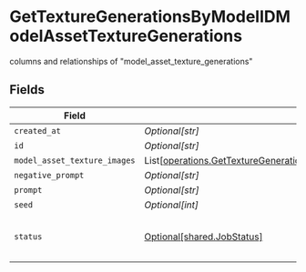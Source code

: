 # GetTextureGenerationsByModelIDModelAssetTextureGenerations

columns and relationships of "model_asset_texture_generations"


## Fields

| Field                                                                                                                                                      | Type                                                                                                                                                       | Required                                                                                                                                                   | Description                                                                                                                                                |
| ---------------------------------------------------------------------------------------------------------------------------------------------------------- | ---------------------------------------------------------------------------------------------------------------------------------------------------------- | ---------------------------------------------------------------------------------------------------------------------------------------------------------- | ---------------------------------------------------------------------------------------------------------------------------------------------------------- |
| `created_at`                                                                                                                                               | *Optional[str]*                                                                                                                                            | :heavy_minus_sign:                                                                                                                                         | N/A                                                                                                                                                        |
| `id`                                                                                                                                                       | *Optional[str]*                                                                                                                                            | :heavy_minus_sign:                                                                                                                                         | N/A                                                                                                                                                        |
| `model_asset_texture_images`                                                                                                                               | List[[operations.GetTextureGenerationsByModelIDModelAssetTextureImages](../../models/operations/gettexturegenerationsbymodelidmodelassettextureimages.md)] | :heavy_minus_sign:                                                                                                                                         | N/A                                                                                                                                                        |
| `negative_prompt`                                                                                                                                          | *Optional[str]*                                                                                                                                            | :heavy_minus_sign:                                                                                                                                         | N/A                                                                                                                                                        |
| `prompt`                                                                                                                                                   | *Optional[str]*                                                                                                                                            | :heavy_minus_sign:                                                                                                                                         | N/A                                                                                                                                                        |
| `seed`                                                                                                                                                     | *Optional[int]*                                                                                                                                            | :heavy_minus_sign:                                                                                                                                         | N/A                                                                                                                                                        |
| `status`                                                                                                                                                   | [Optional[shared.JobStatus]](../../models/shared/jobstatus.md)                                                                                             | :heavy_minus_sign:                                                                                                                                         | The status of the current task.                                                                                                                            |